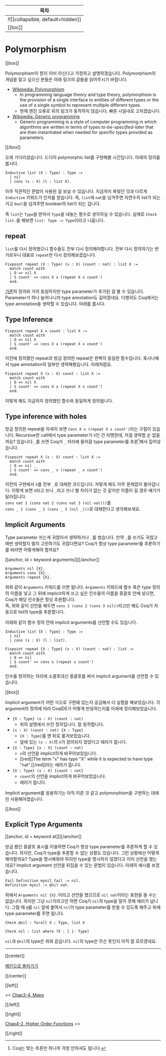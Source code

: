 | 목차 |
|-------------------|
|!![[collapsible, default=hidden]]  |
|[[toc]]|

# Polymorphism

[[box]]

Polymorphism이 뭔지 이미 아신다고 가정하고 설명하겠습니다. Polymorphism의 개념을 알고 싶으신 분들은 아래 링크의 글들을 읽어주시기 바랍니다.

- [Wikipedia: Polymorphism](https://en.wikipedia.org/wiki/Polymorphism_(computer_science))
  - In programming language theory and type theory, polymorphism is the provision of a single interface to entities of different types or the use of a single symbol to represent multiple different types.
  - 현재 엔진 오류로 위의 링크가 동작하지 않습니다. 빠른 시일내로 고치겠습니다.
- [Wikipedia: Generic programming](https://en.wikipedia.org/wiki/Generic_programming)
  - Generic programming is a style of computer programming in which algorithms are written in terms of types *to-be-specified-later* that are then instantiated when needed for specific types provided as parameters.

[[/box]]

오래 기다리셨습니다. 드디어 polymorphic list를 구현해볼 시간입니다. 아래의 정의를 봅시다.

```coq, line_num
Inductive list (X : Type) : Type :=
  | nil
  | cons (x : X) (l : list X).
```

아주 직관적인 문법이 사용된 걸 보실 수 있습니다. 지금까지 봐왔던 것과 다르게 `Inductive` 키워드가 인자를 받습니다. 즉, `list`에 `nat`을 넘겨주면 자연수의 list가 되는 거고 `bool`을 넘겨주면 boolean의 list가 되는 겁니다.

즉 `list`는 `Type`을 받아서 `Type`을 내놓는 함수로 생각하실 수 있습니다. 실제로 `Check list.`를 해보면 `list: Type -> Type`이라고 나옵니다.

## repeat

`list`를 다시 정의했으니 함수들도 전부 다시 정의해야합니다. 전부 다시 정의하기는 번거로우니 대표로 `repeat`만 다시 정의해보겠습니다.

```coq, line_num
Fixpoint repeat (X : Type) (x : X) (count : nat) : list X :=
  match count with
  | O => nil X
  | S count' => cons X x (repeat X x count')
  end.
```

[기존](Chap3-2.html#definitionrepeat)의 정의와 거의 동일하지만 type parameter가 추가된 걸 볼 수 있습니다. Parameter가 하나 늘어나니까 type annotation도 길어졌네요. 다행히도 Coq에서는 type annotation을 생략할 수 있습니다. 아래를 봅시다.

## Type Inference

```coq, line_num
Fixpoint repeat X x count : list X :=
  match count with
  | O => nil X
  | S count' => cons X x (repeat X x count')
  end.
```

이전에 정의했던 repeat과 방금 정의한 repeat은 완벽히 동일한 함수입니다. 혹시나해서 type annotation의 일부만 생략해봤습니다. 아래처럼요.

```coq, line_num
Fixpoint repeat X (x : X) count : list X :=
  match count with
  | O => nil X
  | S count' => cons X x (repeat X x count')
  end.
```

이렇게 해도 지금까지 정의했던 함수와 동일하게 정의됩니다.

## Type inference with holes

방금 정의한 repeat을 자세히 보면 `Cons X x (repeat X x count')`라는 구절이 있습니다. Recursive한 call에서 type parameter가 `X`인 건 자명한데, 저걸 생략할 순 없을까요? 있습니다.`_`를 쓰면 Coq가 `_` 자리에 들어갈 type parameter를 추론[^chch]해서 집어넣습니다.

[^chch]: Coq는 맞는 추론만 하니까 걱정 안하셔도 됩니다.

```coq, line_num
Fixpoint repeat X (x : X) count : list X :=
  match count with
  | O => nil _
  | S count' => cons _ x (repeat _ x count')
  end.
```

이전의 구현에서 `X`를 전부 `_`로 대체한 코드입니다. 저렇게 짜도 아무 문제없이 돌아갑니다. 이렇게 보면 `X`라고 쓰나 `_`라고 쓰나 별 차이가 없는 것 같지만 이름이 길 경우 얘기가 달라집니다.\
`cons nat 1 (cons nat 2 (cons nat 3 (nil nat)))`를\
`cons _ 1 (cons _ 2 (cons _ 3 (nil _)))`로 대체한다고 생각해보세요.

## Implicit Arguments

Type parameter 쓰는게 귀찮아서 생략하거나 `_`를 썼습니다. 만약 `_`를 쓰기도 귀찮고 매번 생략할지 말지 고민하기도 귀찮다면요? Coq가 항상 type parameter를 추론하기를 바라면 어떻게해야 할까요?

[[anchor, id = keyword arguments]][[/anchor]]

```coq, line_num
Arguments nil {X}.
Arguments cons {X}.
Arguments repeat {X}.
```

위와 같이 `Arguments` 키워드를 쓰면 됩니다. `Arguments` 키워드에 함수 혹은 type 정의의 이름을 넣고 그 뒤에 implicit하게 쓰고 싶은 인수들의 이름을 중괄호 안에 넣으면, Coq가 해당 인수들은 항상 추론합니다.\
즉, 위와 같이 선언을 해두면 `cons 1 (cons 2 (cons 3 nil))`라고만 해도 Coq가 자동으로 list의 type을 추론합니다.

아래와 같이 함수 정의 안에 implicit arguments를 선언할 수도 있습니다.

```coq, line_num
Inductive list {X : Type} : Type :=
  | nil
  | cons (x : X) (l : list).

Fixpoint repeat {X : Type} (x : X) (count : nat) : list :=
  match count with
  | 0 => nil
  | S count' => cons x (repeat x count')
  end.
```

인수를 정의하는 자리에 소괄호대신 중괄호를 써서 implicit argument를 선언할 수 있습니다.

[[box]]

Implicit argument가 어떤 식으로 구현돼 있는지 궁금해서 더 실험을 해보았습니다. 각 argument의 정의에 따라 CoqIDE가 어떻게 반응하는지를 아래에 정리해보았습니다.

- `{X : Type} (x : X) (count : nat)`
  - 위의 설명에서 쓰인 정의입니다. 잘 동작합니다.
- `(x : X) (count : nat) {X : Type}`
  - `{X : Type}`를 맨 뒤로 옮겨보았습니다.
  - 앞에 있는 `(x : X)`의 `X`가 정의되지 않았다고 에러가 뜹니다.
- `{X : Type} {x : X} (count : nat)`
  - `x`의 선언을 implicit하게 바꾸어보았습니다.
  -  [[red]]The term "x" has type "X" while it is expected to have type "nat".[[/red]]라는 에러가 뜹니다.
- `{X : Type} (x : X) {count : nat}`
  - `count`의 선언을 implicit하게 바꾸어보았습니다.
  - 에러가 뜹니다.

Implicit argument를 응용하기는 아직 이른 것 같고 polymorphism을 구현하는 데에만 사용해야겠습니다.

[[/box]]

## Explicit Type Arguments

[[anchor, id = keyword at]][[/anchor]]

방금 봤던 중괄호 표시를 이용하면 Coq가 항상 type parameter를 추론하게 할 수 있습니다. 하지만, Coq가 type을 추론할 수 없는 상황도 있습니다. 그런 상황에선 어떻게 해야할까요? Type을 명시해줘야 하지만 type을 명시하지 않겠다고 이미 선언을 했는데요? Implicit argument 선언을 뒤집을 수 있는 문법이 있습니다. 아래의 예시를 보겠습니다.

```coq, line_num
Fail Definition mynil_fail := nil.
Definition mynil := @nil nat.
```

위에서 `Arguments nil {X}.`이라고 선언을 했으므로 `nil nat`이라는 표현을 쓸 수는 없습니다. 하지만 그냥 `nil`이라고만 하면 Coq가 `nil`의 type을 알지 못해 에러가 납니다. 그럴 때 `@`를 `nil` 앞에 붙여서 `nil`이 type parameter를 받을 수 있도록 해주고 뒤에 type parameter를 주면 됩니다.

```coq, line_num
Check @nil : forall X : Type, list X

Check nil : list where ?X : [ |- Type]
```

`nil`과 `@nil`의 type은 위와 같습니다. `nil`의 type은 무슨 뜻인지 아직 잘 모르겠네요.

---

[[center]]

[메인으로 돌아가기](index.html)

[[/center]]

[[left]]

<< [Chap3-4. Maps](Chap3-4.html)

[[/left]]

[[right]]

[Chap4-2. Higher Order Functions](Chap4-2.html) >>

[[/right]]